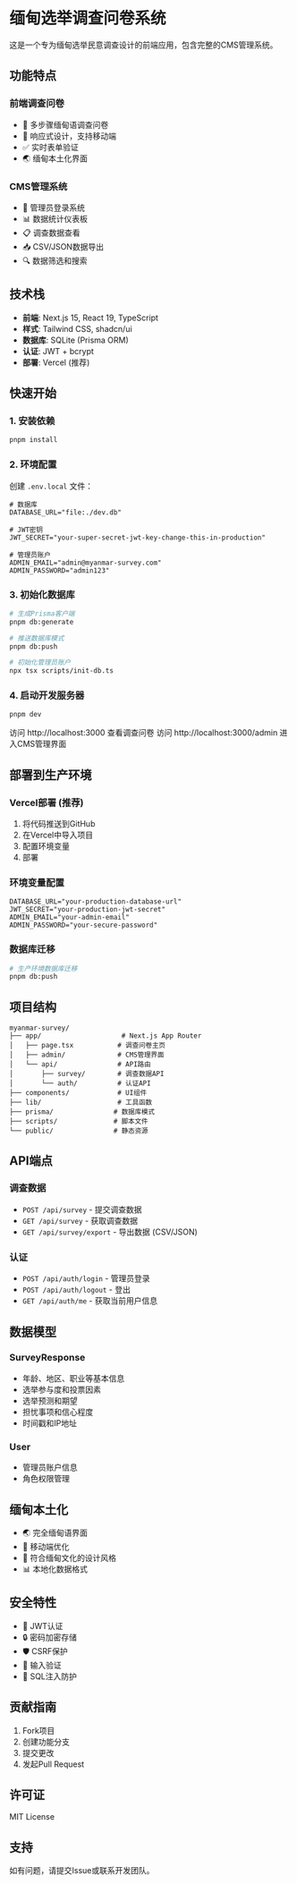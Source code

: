 # 缅甸选举调查问卷系统

这是一个专为缅甸选举民意调查设计的前端应用，包含完整的CMS管理系统。

## 功能特点

### 前端调查问卷
- 📝 多步骤缅甸语调查问卷
- 🎨 响应式设计，支持移动端
- ✅ 实时表单验证
- 🌏 缅甸本土化界面

### CMS管理系统
- 🔐 管理员登录系统
- 📊 数据统计仪表板
- 📋 调查数据查看
- 📥 CSV/JSON数据导出
- 🔍 数据筛选和搜索

## 技术栈

- **前端**: Next.js 15, React 19, TypeScript
- **样式**: Tailwind CSS, shadcn/ui
- **数据库**: SQLite (Prisma ORM)
- **认证**: JWT + bcrypt
- **部署**: Vercel (推荐)

## 快速开始

### 1. 安装依赖

```bash
pnpm install
```

### 2. 环境配置

创建 `.env.local` 文件：

```env
# 数据库
DATABASE_URL="file:./dev.db"

# JWT密钥
JWT_SECRET="your-super-secret-jwt-key-change-this-in-production"

# 管理员账户
ADMIN_EMAIL="admin@myanmar-survey.com"
ADMIN_PASSWORD="admin123"
```

### 3. 初始化数据库

```bash
# 生成Prisma客户端
pnpm db:generate

# 推送数据库模式
pnpm db:push

# 初始化管理员账户
npx tsx scripts/init-db.ts
```

### 4. 启动开发服务器

```bash
pnpm dev
```

访问 http://localhost:3000 查看调查问卷
访问 http://localhost:3000/admin 进入CMS管理界面

## 部署到生产环境

### Vercel部署 (推荐)

1. 将代码推送到GitHub
2. 在Vercel中导入项目
3. 配置环境变量
4. 部署

### 环境变量配置

```env
DATABASE_URL="your-production-database-url"
JWT_SECRET="your-production-jwt-secret"
ADMIN_EMAIL="your-admin-email"
ADMIN_PASSWORD="your-secure-password"
```

### 数据库迁移

```bash
# 生产环境数据库迁移
pnpm db:push
```

## 项目结构

```
myanmar-survey/
├── app/                    # Next.js App Router
│   ├── page.tsx           # 调查问卷主页
│   ├── admin/             # CMS管理界面
│   └── api/               # API路由
│       ├── survey/        # 调查数据API
│       └── auth/          # 认证API
├── components/            # UI组件
├── lib/                   # 工具函数
├── prisma/               # 数据库模式
├── scripts/              # 脚本文件
└── public/               # 静态资源
```

## API端点

### 调查数据
- `POST /api/survey` - 提交调查数据
- `GET /api/survey` - 获取调查数据
- `GET /api/survey/export` - 导出数据 (CSV/JSON)

### 认证
- `POST /api/auth/login` - 管理员登录
- `POST /api/auth/logout` - 登出
- `GET /api/auth/me` - 获取当前用户信息

## 数据模型

### SurveyResponse
- 年龄、地区、职业等基本信息
- 选举参与度和投票因素
- 选举预测和期望
- 担忧事项和信心程度
- 时间戳和IP地址

### User
- 管理员账户信息
- 角色权限管理

## 缅甸本土化

- 🌏 完全缅甸语界面
- 📱 移动端优化
- 🎨 符合缅甸文化的设计风格
- 📊 本地化数据格式

## 安全特性

- 🔐 JWT认证
- 🔒 密码加密存储
- 🛡️ CSRF保护
- 📝 输入验证
- 🚫 SQL注入防护

## 贡献指南

1. Fork项目
2. 创建功能分支
3. 提交更改
4. 发起Pull Request

## 许可证

MIT License

## 支持

如有问题，请提交Issue或联系开发团队。